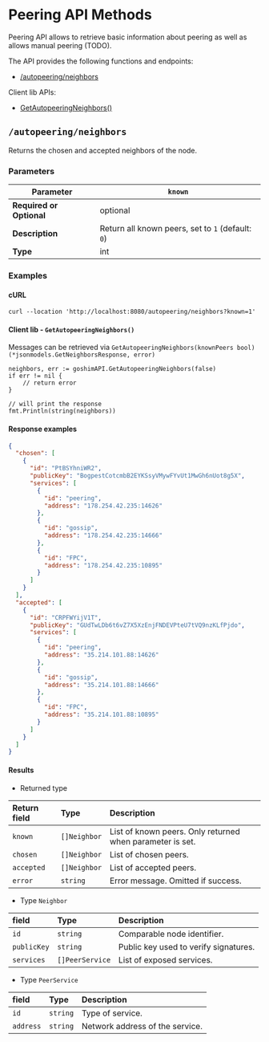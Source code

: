 # Peering API Methods

Peering API allows to retrieve basic information about peering as well as allows manual peering (TODO).

The API provides the following functions and endpoints:

* [/autopeering/neighbors](#autopeeringneighbors)


Client lib APIs:
* [GetAutopeeringNeighbors()](#client-lib---getautopeeringneighbors)



##  `/autopeering/neighbors`

Returns the chosen and accepted neighbors of the node.


### Parameters

| **Parameter**            | `known`      |
|--------------------------|----------------|
| **Required or Optional** | optional       |
| **Description**          | Return all known peers, set to `1` (default: `0`)   |
| **Type**                 | int         |


### Examples

#### cURL

```shell
curl --location 'http://localhost:8080/autopeering/neighbors?known=1'
```

#### Client lib - `GetAutopeeringNeighbors()`

Messages can be retrieved via `GetAutopeeringNeighbors(knownPeers bool) (*jsonmodels.GetNeighborsResponse, error)`
```
neighbors, err := goshimAPI.GetAutopeeringNeighbors(false)
if err != nil {
    // return error
}

// will print the response
fmt.Println(string(neighbors))
```

#### Response examples
```json
{
  "chosen": [
    {
      "id": "PtBSYhniWR2",
      "publicKey": "BogpestCotcmbB2EYKSsyVMywFYvUt1MwGh6nUot8g5X",
      "services": [
        {
          "id": "peering",
          "address": "178.254.42.235:14626"
        },
        {
          "id": "gossip",
          "address": "178.254.42.235:14666"
        },
        {
          "id": "FPC",
          "address": "178.254.42.235:10895"
        }
      ]
    }
  ],
  "accepted": [
    {
      "id": "CRPFWYijV1T",
      "publicKey": "GUdTwLDb6t6vZ7X5XzEnjFNDEVPteU7tVQ9nzKLfPjdo",
      "services": [
        {
          "id": "peering",
          "address": "35.214.101.88:14626"
        },
        {
          "id": "gossip",
          "address": "35.214.101.88:14666"
        },
        {
          "id": "FPC",
          "address": "35.214.101.88:10895"
        }
      ]
    }
  ]
}
```

#### Results

* Returned type

|Return field | Type | Description|
|:-----|:------|:------|
| `known`  | `[]Neighbor` | List of known peers. Only returned when parameter is set. |
| `chosen`  | `[]Neighbor` | List of chosen peers. |
| `accepted`  | `[]Neighbor` | List of accepted peers. |
| `error` | `string` | Error message. Omitted if success.     |

* Type `Neighbor`

|field | Type | Description|
|:-----|:------|:------|
| `id`  | `string` | Comparable node identifier.  |
| `publicKey`   | `string` | Public key used to verify signatures.   |
| `services`   | `[]PeerService` | List of exposed services.     |

* Type `PeerService`

|field | Type | Description|
|:-----|:------|:------|
| `id`  | `string` | Type of service.  |
| `address`   | `string` |  Network address of the service.   |
